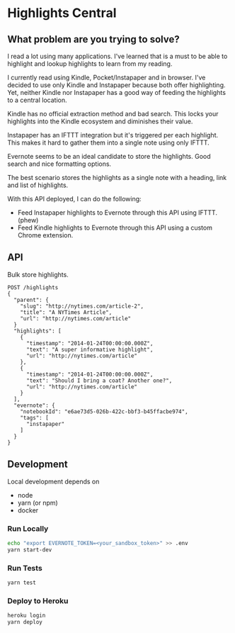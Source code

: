 # Highlights Central

## What problem are you trying to solve?

I read a lot using many applications. I've learned that is a must to be able to highlight and lookup highlights to learn from my reading.

I currently read using Kindle, Pocket/Instapaper and in browser. I've decided to use only Kindle and Instapaper because both offer highlighting. Yet, neither Kindle nor Instapaper has a good way of feeding the highlights to a central location.

Kindle has no official extraction method and bad search. This locks your highlights into the Kindle ecosystem and diminishes their value.

Instapaper has an IFTTT integration but it's triggered per each highlight. This makes it hard to gather them into a single note using only IFTTT.

Evernote seems to be an ideal candidate to store the highlights. Good search and nice formatting options.

The best scenario stores the highlights as a single note with a heading, link and list of highlights.

With this API deployed, I can do the following:

+ Feed Instapaper highlights to Evernote through this API using IFTTT. (phew)
+ Feed Kindle highlights to Evernote through this API using a custom Chrome extension.

## API

Bulk store highlights.

```
POST /highlights
{
  "parent": {
    "slug": "http://nytimes.com/article-2",
    "title": "A NYTimes Article",
    "url": "http://nytimes.com/article"
  }
  "highlights": [
    {
      "timestamp": "2014-01-24T00:00:00.000Z",
      "text": "A super informative highlight",
      "url": "http://nytimes.com/article"
    },
    {
      "timestamp": "2014-01-24T00:00:00.000Z",
      "text": "Should I bring a coat? Another one?",
      "url": "http://nytimes.com/article"
    }
  ],
  "evernote": {
    "notebookId": "e6ae73d5-026b-422c-bbf3-b45ffacbe974",
    "tags": [
      "instapaper"
    ]
  }
}
```

## Development

Local development depends on

+ node
+ yarn (or npm)
+ docker

### Run Locally

```bash
echo "export EVERNOTE_TOKEN=<your_sandbox_token>" >> .env
yarn start-dev
```

### Run Tests

```bash
yarn test
```

### Deploy to Heroku

```bash
heroku login
yarn deploy
```
